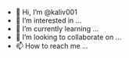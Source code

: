 - 👋 Hi, I’m @kaliv001
- 👀 I’m interested in ...
- 🌱 I’m currently learning ...
- 💞️ I’m looking to collaborate on ...
- 📫 How to reach me ...

<!---
kaliv001/kaliv001 is a ✨ special ✨ repository because its `README.md` (this file) appears on your GitHub profile.
You can click the Preview link to take a look at your changes.
Did some work on SB Apps
--->
